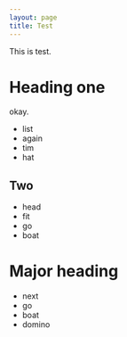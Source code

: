 ```yaml
---
layout: page
title: Test
---
```


This is test.

# Heading one

okay.

- list
- again
- tim
- hat

## Two

- head
- fit
- go
- boat

# Major heading

- next
- go
- boat
- domino
